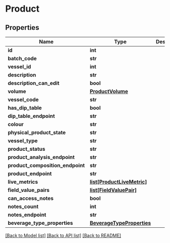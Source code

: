 # Product

## Properties
Name | Type | Description | Notes
------------ | ------------- | ------------- | -------------
**id** | **int** |  | [optional] 
**batch_code** | **str** |  | [optional] 
**vessel_id** | **int** |  | [optional] 
**description** | **str** |  | [optional] 
**description_can_edit** | **bool** |  | [optional] 
**volume** | [**ProductVolume**](ProductVolume.md) |  | [optional] 
**vessel_code** | **str** |  | [optional] 
**has_dip_table** | **bool** |  | [optional] 
**dip_table_endpoint** | **str** |  | [optional] 
**colour** | **str** |  | [optional] 
**physical_product_state** | **str** |  | [optional] 
**vessel_type** | **str** |  | [optional] 
**product_status** | **str** |  | [optional] 
**product_analysis_endpoint** | **str** |  | [optional] 
**product_composition_endpoint** | **str** |  | [optional] 
**product_endpoint** | **str** |  | [optional] 
**live_metrics** | [**list[ProductLiveMetric]**](ProductLiveMetric.md) |  | [optional] 
**field_value_pairs** | [**list[FieldValuePair]**](FieldValuePair.md) |  | [optional] 
**can_access_notes** | **bool** |  | [optional] 
**notes_count** | **int** |  | [optional] 
**notes_endpoint** | **str** |  | [optional] 
**beverage_type_properties** | [**BeverageTypeProperties**](BeverageTypeProperties.md) |  | [optional] 

[[Back to Model list]](../README.md#documentation-for-models) [[Back to API list]](../README.md#documentation-for-api-endpoints) [[Back to README]](../README.md)

